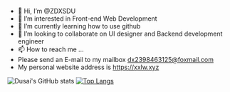 - 👋 Hi, I’m @ZDXSDU
- 👀 I’m interested in Front-end Web Development
- 🌱 I’m currently learning how to use github
- 💞️ I’m looking to collaborate on UI designer and Backend development engineer
- 📫 How to reach me ...
-    Please send an E-mail to my mailbox
      dx2398463125@foxmail.com
- My personal website address is https://xxlw.xyz

<!---
ZDXSDU/ZDXSDU is a ✨ special ✨ repository because its `README.md` (this file) appears on your GitHub profile.
You can click the Preview link to take a look at your changes.
--->
![Dusai's GitHub stats](https://github-readme-stats.vercel.app/api?username=ZDXSDU) [![Top Langs](https://github-readme-stats.vercel.app/api/top-langs/?username=ZDXSDU)](https://github.com/anuraghazra/github-readme-stats)
